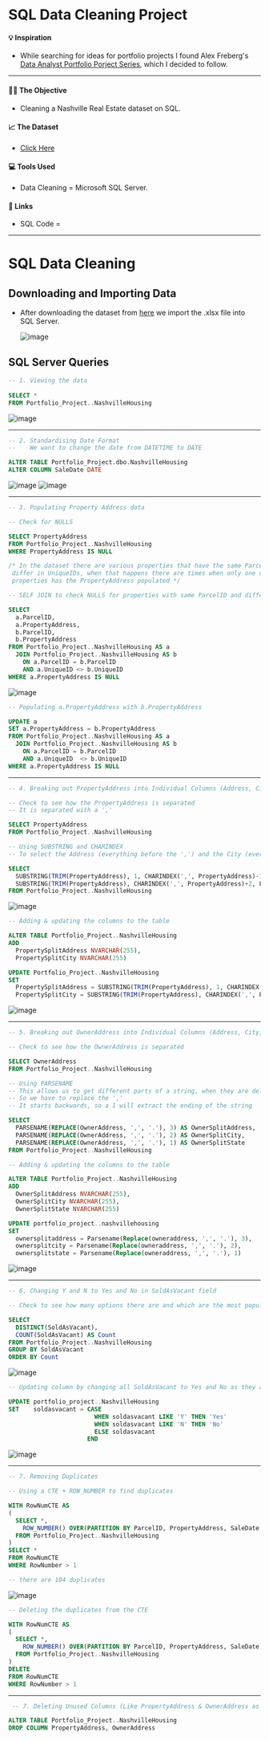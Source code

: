 # SQL Data Cleaning Project


#### 💡 Inspiration 
- While searching for ideas for portfolio projects I found Alex Freberg's [Data Analyst Portfolio Porject Series](https://www.youtube.com/watch?v=8rO7ztF4NtU), which I decided to follow.

---

#### ✍🏼 The Objective
- Cleaning a Nashville Real Estate dataset on SQL.

#### 📈 The Dataset 
-  [Click Here](https://github.com/AlexTheAnalyst/PortfolioProjects/blob/main/Nashville%20Housing%20Data%20for%20Data%20Cleaning.xlsx)

#### 💻 Tools Used
- Data Cleaning = Microsoft SQL Server. 

#### 🔗 Links
- SQL Code =

---

# SQL Data Cleaning

## Downloading and Importing Data

- After downloading the dataset from [here](https://github.com/AlexTheAnalyst/PortfolioProjects/blob/main/Nashville%20Housing%20Data%20for%20Data%20Cleaning.xlsx) we import the .xlsx file into SQL Server.
    
  ![image](https://user-images.githubusercontent.com/94410139/143484788-72d7767b-d098-46df-9467-f80bc5253f6f.png)


## SQL Server Queries

  ```sql
  -- 1. Viewing the data 
	
  SELECT *
  FROM Portfolio_Project..NashvilleHousing
  ```
  ![image](https://user-images.githubusercontent.com/94410139/143485552-e5be482d-8972-48af-814e-1529d1780abe.png)

--- 
  ```sql
  -- 2. Standardising Date Format
  --    We want to change the date from DATETIME to DATE

  ALTER TABLE Portfolio_Project.dbo.NashvilleHousing
  ALTER COLUMN SaleDate DATE
  ```

![image](https://user-images.githubusercontent.com/94410139/143485827-9a26f16f-188d-4121-ad02-fe8928b8a006.png) 
![image](https://user-images.githubusercontent.com/94410139/143486657-0afd3043-1abb-4c22-a380-a6a389995278.png)

---

  ```sql
-- 3. Populating Property Address data

-- Check for NULLS

SELECT PropertyAddress
FROM Portfolio_Project..NashvilleHousing
WHERE PropertyAddress IS NULL

/* In the dataset there are various properties that have the same ParcelID but 
   differ in UniqueIDs, when that happens there are times when only one of the 
   properties has the PropertyAddress populated */

-- SELF JOIN to check NULLS for properties with same ParcelID and different UniqueID

SELECT 
    a.ParcelID,
    a.PropertyAddress,
    b.ParcelID,
    b.PropertyAddress
FROM Portfolio_Project..NashvilleHousing AS a
    JOIN Portfolio_Project..NashvilleHousing AS b
	  ON a.ParcelID = b.ParcelID
	  AND a.UniqueID <> b.UniqueID 
WHERE a.PropertyAddress IS NULL
```
![image](https://user-images.githubusercontent.com/94410139/143587037-a1b48e62-874b-40d5-9df9-3d152e6ba51d.png)

 ```sql
 -- Populating a.PropertyAddress with b.PropertyAddress

UPDATE a
SET a.PropertyAddress = b.PropertyAddress
FROM Portfolio_Project..NashvilleHousing AS a
   JOIN Portfolio_Project..NashvilleHousing AS b
     ON a.ParcelID = b.ParcelID
     AND a.UniqueID  <> b.UniqueID 
WHERE a.PropertyAddress IS NULL
```
---

```sql
-- 4. Breaking out PropertyAddress into Individual Columns (Address, City)

-- Check to see how the PropertyAddress is separated 
-- It is separated with a ','

SELECT PropertyAddress
FROM Portfolio_Project..NashvilleHousing

-- Using SUBSTRING and CHARINDEX 
-- To select the Address (everything before the ',') and the City (everything after the ',') 

SELECT 
  SUBSTRING(TRIM(PropertyAddress), 1, CHARINDEX(',', PropertyAddress)-1) AS Address,
  SUBSTRING(TRIM(PropertyAddress), CHARINDEX(',', PropertyAddress)+2, LEN(PropertyAddress)) AS City
FROM Portfolio_Project..NashvilleHousing
```
![image](https://user-images.githubusercontent.com/94410139/143602740-0967f55d-068d-454c-8457-cba2f14411ef.png)

```sql
-- Adding & updating the columns to the table

ALTER TABLE Portfolio_Project..NashvilleHousing
ADD 
  PropertySplitAddress NVARCHAR(255),
  PropertySplitCity NVARCHAR(255)

UPDATE Portfolio_Project..NashvilleHousing	
SET 
  PropertySplitAddress = SUBSTRING(TRIM(PropertyAddress), 1, CHARINDEX(',', PropertyAddress) -1),
  PropertySplitCity = SUBSTRING(TRIM(PropertyAddress), CHARINDEX(',', PropertyAddress) +2, LEN(PropertyAddress))
```
![image](https://user-images.githubusercontent.com/94410139/143604030-54af6ed5-d9bd-4344-b1b8-9af685b4e153.png)

---
```sql
-- 5. Breaking out OwnerAddress into Individual Columns (Address, City, State)

-- Check to see how the OwnerAddress is separated 

SELECT OwnerAddress
FROM Portfolio_Project..NashvilleHousing

-- Using PARSENAME
-- This allows us to get different parts of a string, when they are delimited by a '.'
-- So we have to replace the ','
-- It starts backwards, so a 1 will extract the ending of the string 

SELECT 
  PARSENAME(REPLACE(OwnerAddress, ',', '.'), 3) AS OwnerSplitAddress,
  PARSENAME(REPLACE(OwnerAddress, ',', '.'), 2) AS OwnerSplitCity,
  PARSENAME(REPLACE(OwnerAddress, ',', '.'), 1) AS OwnerSplitState
FROM Portfolio_Project..NashvilleHousing

-- Adding & updating the columns to the table

ALTER TABLE Portfolio_Project..NashvilleHousing
ADD 
  OwnerSplitAddress NVARCHAR(255),
  OwnerSplitCity NVARCHAR(255),
  OwnerSplitState NVARCHAR(255)

UPDATE portfolio_project..nashvillehousing
SET
  ownersplitaddress = Parsename(Replace(owneraddress, ',', '.'), 3),
  ownersplitcity = Parsename(Replace(owneraddress, ',', '.'), 2),
  ownersplitstate = Parsename(Replace(owneraddress, ',', '.'), 1)  
```
![image](https://user-images.githubusercontent.com/94410139/143605705-35e8b189-cc70-43a9-a69c-265d42bb7166.png)

---
```sql
-- 6. Changing Y and N to Yes and No in SoldAsVacant field

-- Check to see how many options there are and which are the most populated

SELECT 
  DISTINCT(SoldAsVacant),
  COUNT(SoldAsVacant) AS Count
FROM Portfolio_Project..NashvilleHousing
GROUP BY SoldAsVacant
ORDER BY Count
```
![image](https://user-images.githubusercontent.com/94410139/143606474-10d8b26d-a2e5-4f87-b934-e821d9addf1c.png)

```sql
-- Updating column by changing all SoldAsVacant to Yes and No as they are the most populated options

UPDATE portfolio_project..NashvilleHousing
SET    soldasvacant = CASE
                        WHEN soldasvacant LIKE 'Y' THEN 'Yes'
                        WHEN soldasvacant LIKE 'N' THEN 'No'
                        ELSE soldasvacant
                      END  
```
![image](https://user-images.githubusercontent.com/94410139/143608014-232cf0ad-4e25-4beb-950a-df8c6cf97a11.png)

---

```sql
-- 7. Removing Duplicates

-- Using a CTE + ROW_NUMBER to find duplicates

WITH RowNumCTE AS
(
  SELECT *,
    ROW_NUMBER() OVER(PARTITION BY ParcelID, PropertyAddress, SaleDate, SalePrice, LegalReference ORDER BY ParcelID) AS RowNumber
  FROM Portfolio_Project..NashvilleHousing
)
SELECT *
FROM RowNumCTE
WHERE RowNumber > 1

-- there are 104 duplicates
```
![image](https://user-images.githubusercontent.com/94410139/143610772-72c79067-f393-4909-bf72-55d234de6742.png)

```sql
-- Deleting the duplicates from the CTE

WITH RowNumCTE AS
(
  SELECT *,
    ROW_NUMBER() OVER(PARTITION BY ParcelID, PropertyAddress, SaleDate, SalePrice, LegalReference ORDER BY ParcelID) AS RowNumber
  FROM Portfolio_Project..NashvilleHousing
)
DELETE
FROM RowNumCTE
WHERE RowNumber > 1
```
---
```sql
 -- 7. Deleting Unused Columns (Like PropertyAddress & OwnerAddress as we have the splits)

ALTER TABLE Portfolio_Project..NashvilleHousing
DROP COLUMN PropertyAddress, OwnerAddress
```

